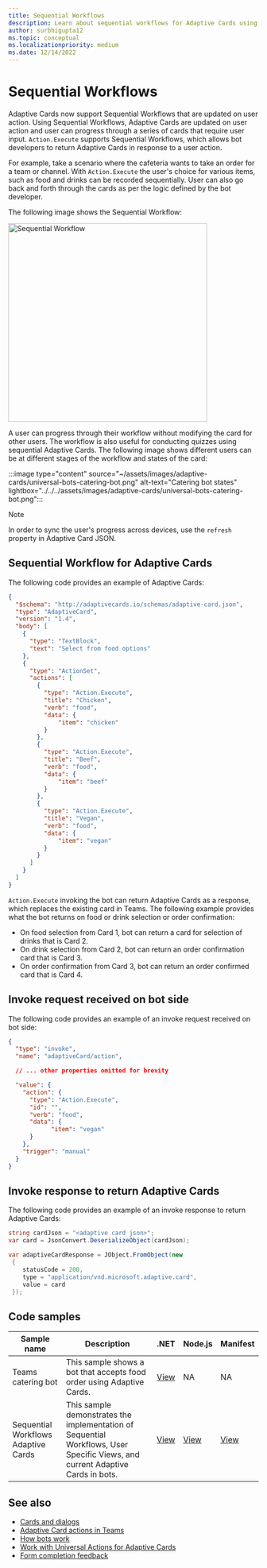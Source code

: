```yaml
---
title: Sequential Workflows
description: Learn about sequential workflows for Adaptive Cards using Universal Actions with code samples, invoke request received, and Adaptive Card response.
author: surbhigupta12
ms.topic: conceptual
ms.localizationpriority: medium
ms.date: 12/14/2022
---
```


# Sequential Workflows

Adaptive Cards now support Sequential Workflows that are updated on user action. Using Sequential Workflows, Adaptive Cards are updated on user action and user can progress through a series of cards that require user input. `Action.Execute` supports Sequential Workflows, which allows bot developers to return Adaptive Cards in response to a user action.

For example, take a scenario where the cafeteria wants to take an order for a team or channel. With `Action.Execute` the user's choice for various items, such as food and drinks can be recorded sequentially. User can also go back and forth through the cards as per the logic defined by the bot developer. <br/>

The following image shows the Sequential Workflow:

<img src="~/assets/images/bots/sequentialWorkflow.gif" alt="Sequential Workflow" width="400"/>

A user can progress through their workflow without modifying the card for other users. The workflow is also useful for conducting quizzes using sequential Adaptive Cards. The following image shows different users can be at different stages of the workflow and states of the card:

:::image type="content" source="~/assets/images/adaptive-cards/universal-bots-catering-bot.png" alt-text="Catering bot states" lightbox="../../../assets/images/adaptive-cards/universal-bots-catering-bot.png":::

> [!NOTE]
> In order to sync the user's progress across devices, use the `refresh` property in Adaptive Card JSON.

## Sequential Workflow for Adaptive Cards

The following code provides an example of Adaptive Cards:

```JSON
{
  "$schema": "http://adaptivecards.io/schemas/adaptive-card.json",
  "type": "AdaptiveCard",
  "version": "1.4",
  "body": [
    {
      "type": "TextBlock",
      "text": "Select from food options"
    },
    { 
      "type": "ActionSet",
      "actions": [
        {
          "type": "Action.Execute",
          "title": "Chicken",
          "verb": "food",
          "data": {
              "item": "chicken"
          }
        },
        {
          "type": "Action.Execute",
          "title": "Beef",
          "verb": "food",
          "data": {
              "item": "beef"
          }
        },
        {
          "type": "Action.Execute",
          "title": "Vegan",
          "verb": "food",
          "data": {
              "item": "vegan"
          }
        }
      ]
    }
  ]
}
```

`Action.Execute` invoking the bot can return Adaptive Cards as a response, which replaces the existing card in Teams.
The following example provides what the bot returns on food or drink selection or order confirmation:

* On food selection from Card 1, bot can return a card for selection of drinks that is Card 2.
* On drink selection from Card 2, bot can return an order confirmation card that is Card 3.
* On order confirmation from Card 3, bot can return an order confirmed card that is Card 4.

## Invoke request received on bot side

The following code provides an example of an invoke request received on bot side:

```JSON
{ 
  "type": "invoke",
  "name": "adaptiveCard/action",

  // ... other properties omitted for brevity

  "value": { 
    "action": { 
      "type": "Action.Execute", 
      "id": "", 
      "verb": "food",
      "data": { 
            "item": "vegan"
      } 
    },
    "trigger": "manual" 
  }
}
```

## Invoke response to return Adaptive Cards

The following code provides an example of an invoke response to return Adaptive Cards:

```C#
string cardJson = "<adaptive card json>";
var card = JsonConvert.DeserializeObject(cardJson);

var adaptiveCardResponse = JObject.FromObject(new
 {
    statusCode = 200,
    type = "application/vnd.microsoft.adaptive.card",
    value = card
 });
```

## Code samples

|Sample name | Description | .NET | Node.js | Manifest|
|----------------|-----------------|--------------|--------------|--------------|
| Teams catering bot | This sample shows a bot that accepts food order using Adaptive Cards. |[View](https://github.com/OfficeDev/Microsoft-Teams-Samples/tree/main/samples/bot-teams-catering/csharp)| NA | NA|
| Sequential Workflows Adaptive Cards | This sample demonstrates the implementation of Sequential Workflows, User Specific Views, and current Adaptive Cards in bots. | [View](https://github.com/OfficeDev/Microsoft-Teams-Samples/tree/main/samples/bot-sequential-flow-adaptive-cards/csharp) | [View](https://github.com/OfficeDev/Microsoft-Teams-Samples/tree/main/samples/bot-sequential-flow-adaptive-cards/nodejs) | [View](https://github.com/OfficeDev/Microsoft-Teams-Samples/blob/main/samples/bot-sequential-flow-adaptive-cards/csharp/demo-manifest/bot-sequential-flow-adaptive-cards.zip) |

## See also

* [Cards and dialogs](../../cards-and-task-modules.md)
* [Adaptive Card actions in Teams](~/task-modules-and-cards/cards/cards-actions.md#adaptive-cards-actions)
* [How bots work](/azure/bot-service/bot-builder-basics?view=azure-bot-service-4.0&preserve-view=true)
* [Work with Universal Actions for Adaptive Cards](Work-with-universal-actions-for-adaptive-cards.md)
* [Form completion feedback](../cards-actions.md#form-completion-feedback)
